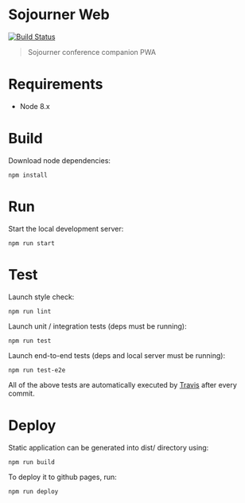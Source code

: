 # Sojourner Web

[![Build Status](https://api.travis-ci.org/loomchild/sojourner-web.svg)](https://travis-ci.org/loomchild/sojourner-web)

> Sojourner conference companion PWA

# Requirements

* Node 8.x

# Build

Download node dependencies:

    npm install

# Run

Start the local development server:

    npm run start

# Test

Launch style check:

    npm run lint

Launch unit / integration tests (deps must be running):

    npm run test

Launch end-to-end tests (deps and local server must be running):

    npm run test-e2e

All of the above tests are automatically executed by [Travis](https://travis-ci.org/loomchild/sojourner-web) after every commit.

# Deploy

Static application can be generated into dist/ directory using:

    npm run build

To deploy it to github pages, run:

    npm run deploy
